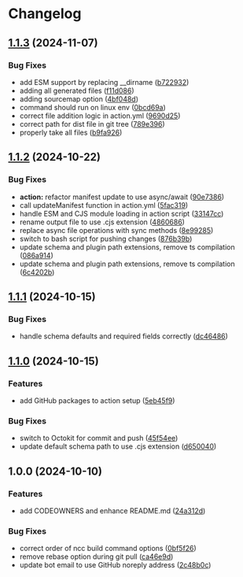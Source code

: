# Changelog

## [1.1.3](https://github.com/ubiquity-os/action-deploy-plugin/compare/v1.1.2...v1.1.3) (2024-11-07)


### Bug Fixes

* add ESM support by replacing __dirname ([b722932](https://github.com/ubiquity-os/action-deploy-plugin/commit/b7229322141033319fd4a872e56f2cfa7cfc59b4))
* adding all generated files ([f11d086](https://github.com/ubiquity-os/action-deploy-plugin/commit/f11d08692dbc7939f796383fa09fdd26ac7b87ce))
* adding sourcemap option ([4bf048d](https://github.com/ubiquity-os/action-deploy-plugin/commit/4bf048d6f4307c9f45ddbf1efbd7403ff49c538b))
* command should run on linux env ([0bcd69a](https://github.com/ubiquity-os/action-deploy-plugin/commit/0bcd69aadb7150f82eb59d3310d5b216aa3a6b68))
* correct file addition logic in action.yml ([9690d25](https://github.com/ubiquity-os/action-deploy-plugin/commit/9690d25cf6f581b02f9b4ada6e76da993b8f2c3f))
* correct path for dist file in git tree ([789e396](https://github.com/ubiquity-os/action-deploy-plugin/commit/789e39659da2824c177131f0181b87083270b1fd))
* properly take all files ([b9fa926](https://github.com/ubiquity-os/action-deploy-plugin/commit/b9fa92646afdd9708ab428c3649ca78475038056))

## [1.1.2](https://github.com/ubiquity-os/action-deploy-plugin/compare/v1.1.1...v1.1.2) (2024-10-22)


### Bug Fixes

* **action:** refactor manifest update to use async/await ([90e7386](https://github.com/ubiquity-os/action-deploy-plugin/commit/90e7386d82f05a6f3f6575ca862a76507fefd352))
* call updateManifest function in action.yml ([5fac319](https://github.com/ubiquity-os/action-deploy-plugin/commit/5fac3191264c7f374d594adf0dd38eb40393d4d2))
* handle ESM and CJS module loading in action script ([33147cc](https://github.com/ubiquity-os/action-deploy-plugin/commit/33147cc8721f94c42a1ecb3834217a61cbf75f3a))
* rename output file to use .cjs extension ([4860686](https://github.com/ubiquity-os/action-deploy-plugin/commit/4860686466a97f6d514fa6d88714ca22586c0d07))
* replace async file operations with sync methods ([8e99285](https://github.com/ubiquity-os/action-deploy-plugin/commit/8e992851f2586567bf2180ae5f5a59f3266b8dc2))
* switch to bash script for pushing changes ([876b39b](https://github.com/ubiquity-os/action-deploy-plugin/commit/876b39b76dbfdb68dd27f773c1ab7d4a5c7e029c))
* update schema and plugin path extensions, remove ts compilation ([086a914](https://github.com/ubiquity-os/action-deploy-plugin/commit/086a9147e9b8ca942e8467ee6a02a1ab52a4cf8f))
* update schema and plugin path extensions, remove ts compilation ([6c4202b](https://github.com/ubiquity-os/action-deploy-plugin/commit/6c4202beb4cf0adce32ae8732b2566e5444648a2))

## [1.1.1](https://github.com/ubiquity-os/action-deploy-plugin/compare/v1.1.0...v1.1.1) (2024-10-15)


### Bug Fixes

* handle schema defaults and required fields correctly ([dc46486](https://github.com/ubiquity-os/action-deploy-plugin/commit/dc46486a0922f243c34a827b6db36556b1bc0a87))

## [1.1.0](https://github.com/ubiquity-os/action-deploy-plugin/compare/v1.0.0...v1.1.0) (2024-10-15)


### Features

* add GitHub packages to action setup ([5eb45f9](https://github.com/ubiquity-os/action-deploy-plugin/commit/5eb45f9a0a4b14b9ce79f135b56e7679f1392c1c))


### Bug Fixes

* switch to Octokit for commit and push ([45f54ee](https://github.com/ubiquity-os/action-deploy-plugin/commit/45f54eecb4ebda5eb8b0695e7e3d5b1b774e82d1))
* update default schema path to use .cjs extension ([d650040](https://github.com/ubiquity-os/action-deploy-plugin/commit/d650040c3cfd7178c69ac48e5bc9a0a548cde791))

## 1.0.0 (2024-10-10)


### Features

* add CODEOWNERS and enhance README.md ([24a312d](https://github.com/ubiquity-os/action-deploy-plugin/commit/24a312dc56c4b27fb22d88d75f21d2c9f570358a))


### Bug Fixes

* correct order of ncc build command options ([0bf5f26](https://github.com/ubiquity-os/action-deploy-plugin/commit/0bf5f26061de4aaca91924fc4d5b2a7fa0387a5b))
* remove rebase option during git pull ([ca46e9d](https://github.com/ubiquity-os/action-deploy-plugin/commit/ca46e9d8a785d6edc250a7f48c6974617bf6bee6))
* update bot email to use GitHub noreply address ([2c48b0c](https://github.com/ubiquity-os/action-deploy-plugin/commit/2c48b0ccb66cd14d8e22e3072e868ae4390e737e))
